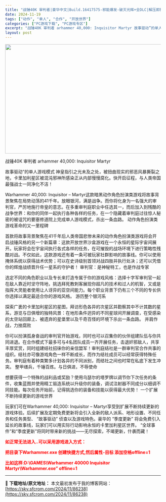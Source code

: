 ```yaml
---
title: "战锤40K 审判者|豪华中文|Build.16417575-邪能爆发-破灭光辉+全DLC|解压即撸|"
date: 2024-11-19
tags: ["动作", "单人", "合作", "开放世界"]
categories: ["PC游戏下载", "PC游戏专区"]
excerpt: "战锤40K 审判者 arhammer 40,000: Inquisitor Martyr 故事驱动”的单人游戏模式 神皇指引之光未及之处，被扭曲现实的邪恶风暴撕裂之地，卡里加利星区被混沌邪神所感染正从内部慢慢腐化。快开启征程，与人类帝国最强战士一同净化不洁！ Warhammer 40,000: In&hellip;"
layout: post
---
```


<img class="aligncenter size-full wp-image-86233" src="https://sky.sfcrom.com/wp-content/uploads/2024/11/2024111903360235.webp" alt="" width="616" height="353" />

战锤40K 审判者 arhammer 40,000: Inquisitor Martyr

故事驱动”的单人游戏模式
神皇指引之光未及之处，被扭曲现实的邪恶风暴撕裂之地，卡里加利星区被混沌邪神所感染正从内部慢慢腐化。快开启征程，与人类帝国最强战士一同净化不洁！

Warhammer 40,000: Inquisitor – Martyr这款暗黑动作角色扮演类游戏将故事背景聚焦在局势动荡的41千年。放眼银河，满是战争。而你将化身为一名强大的审判官，严厉地施行帝皇的意志。在多重审判庭职业中任选其一，而后加入到残酷的战争世界：和你的同伴一起执行各种各样的任务，在一个隐藏着审判庭过往惊人秘密的被诅咒的要塞修道院上完成单人游戏模式，杀出一条血路。
动作角色扮演类游戏革命的又一里程碑

首款将故事背景聚焦在41千年后人类帝国悲惨未来的动作角色扮演类游戏将会开启战锤风格的另一个新篇章：这款开放世界沙盒游戏在一个永恒的星际宇宙间展开。玩家将会在宇宙间执行各式各样的任务，在可摧毁的战场环境下进行策略性残酷对战。不仅如此，这款游戏还有着一条可被玩家社群影响的故事线。你可以使用掩体系统以获得战术优势；可以在史诗级别首领对战四肢并执行处决；还可以凭借你的辉煌战绩晋升任一星系的守护者！
审判官：是神秘特工，也是作战专家

选定不同的角色职业以及专长来打造专属于你的游戏风格：选择十字军审判官一起在敌人靠近时坚守阵地，挑选拜死教刺客展现你超凡的技术和过人的机智，又或是指挥大灵能者使用让人讶异的亚空间能力。每个职业背景下仍有三个不同的专长供你选择以满足最适合你的游戏风格。
游历整个银河系

探索广袤的卡里加利星区的星图，拜访形色各异的次星区并勘察其中不计其数的星系，游览与日俱增的独特风景：在地形条件迥异的不同星球间开展调查，在受感染的太空站回廊上、被遗弃的星堡里以及千奇百怪的环境下杀出一条血路。
并肩作战，力挫腐败

你可以扮演孤身奋战的审判官开始游戏，同时也可以召集你的伙伴组建队伍与你共同进退。在合作模式下最多可与4名团队成员一齐开展任务，击退奸邪敌人，共享丰厚奖赏，同时组建结社招徕你的亲信盟军！审判庭结社是一群审判官合作共事的组织。结社亦可像游戏角色一样不断成长，而作为结社成员可以经常获得特殊任务。审判庭有着种类繁多计划各异的不同派别，而结社之间也时常在私底下发生冲突。
整甲缮兵，千锤百炼。与日俱进，不辱使命

想要获得一个特殊的战利品或奖励？使用乌瑟尔的塔罗牌以调节你下次任务的条件，收集蓝图并使用精工锻造系统以升级你的装备，调试注射器不同成分以细调不同技能。每次任务开始前，记得挑选你的装备和技能以获得最大优势！
一个扩展不断持续更新的游戏世界

玩家们可在Warhammer 40,000: Inquisitor – Martyr享受到扩展不断持续更新的游戏体验。后续扩展及定期免费更新将会引入全新的敌人派系、地形设置、不同任务和任务类型、 “故事驱动” 侦查以及游戏特色。豪华的 “季度更新” 将会免费引入延长的故事线，玩家们可以用实际行动影响永恒的卡里加利星区世界。 “全球事件”和“季度更新”将同时带来新的挑战——无尽探索，不竭更新，什袭而藏！

<span style="color: #ff0000;"><strong>如正常无法进入..可以采用游戏进入方式：</strong></span>

<span style="color: #ff0000;"><strong>把目录下Warhammer.exe 创建快捷方式,然后属性-目标 添加空格offline=1</strong></span>

<span style="color: #ff0000;"><strong>比如这样:D:\GAMES\Warhammer 40000 Inquisitor Martyr\Warhammer.exe” offline=1</strong></span>

---
📖 **下载地址/原文地址：** 本文最初发布于我的博客网站：[https://sky.sfcrom.com/2024/11/86238](https://sky.sfcrom.com/2024/11/86238)
